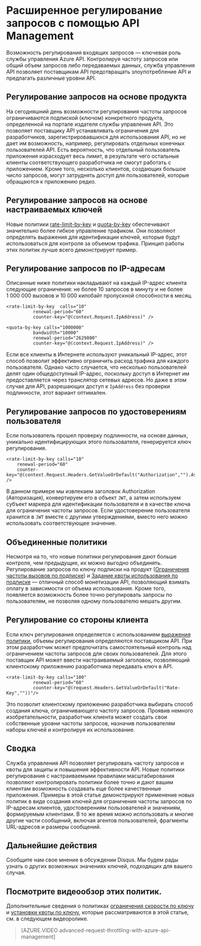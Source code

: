 <properties
	pageTitle="Расширенное регулирование запросов с помощью API Management"
	description="Узнайте, как создавать и применять гибкие квоты и политики ограничения частоты запросов, используя службу управления API Azure."
	services="api-management"
	documentationCenter=""
	authors="darrelmiller"
	manager=""
	editor=""/>

<tags
	ms.service="api-management"
	ms.devlang="dotnet"
	ms.topic="article"
	ms.tgt_pltfrm="na"
	ms.workload="na"
	ms.date="01/15/2016"
	ms.author="v-darmi"/>


# Расширенное регулирование запросов с помощью API Management

Возможность регулирования входящих запросов — ключевая роль службы управления Azure API. Контролируя частоту запросов или общий объем запросов либо передаваемых данных, служба управления API позволяет поставщикам API предотвращать злоупотребление API и предлагать различные уровни API.

## Регулирование запросов на основе продукта
На сегодняшний день возможности регулирования частоты запросов ограничиваются подпиской (ключом) конкретного продукта, определенной на портале издателя службы управления API. Это позволяет поставщику API устанавливать ограничения для разработчиков, зарегистрировавшихся для использования API, но не дает им возможность, например, регулировать отдельных конечных пользователей API. Есть вероятность, что отдельный пользователь приложения израсходует весь лимит, в результате чего остальные клиенты соответствующего разработчика не смогут работать с приложением. Кроме того, несколько клиентов, создающих большое число запросов, могут затруднять доступ для пользователей, которые обращаются к приложению редко.

## Регулирование запросов на основе настраиваемых ключей
Новые политики [rate-limit-by-key](https://msdn.microsoft.com/library/azure/dn894078.aspx#LimitCallRateByKey) и [quota-by-key](https://msdn.microsoft.com/library/azure/dn894078.aspx#SetUsageQuotaByKey) обеспечивают значительно более гибкое управление трафиком. Они позволяют определять выражения для идентификации ключей, которые будут использоваться для контроля за объемом трафика. Принцип работы этих политик лучше всего демонстрирует пример.

## Регулирование запросов по IP-адресам
Описанные ниже политики накладывают на каждый IP-адрес клиента следующие ограничения: не более 10 запросов в минуту и не более 1 000 000 вызовов и 10 000 килобайт пропускной способности в месяц.

    <rate-limit-by-key  calls="10"
              renewal-period="60"
              counter-key="@(context.Request.IpAddress)" />

    <quota-by-key calls="1000000"
              bandwidth="10000"
              renewal-period="2629800"
              counter-key="@(context.Request.IpAddress)" />

Если все клиенты в Интернете используют уникальный IP-адрес, этот способ позволит эффективно ограничить расход трафика для каждого пользователя. Однако часто случается, что несколько пользователей делят один общедоступный IP-адрес, поскольку доступ в Интернет им предоставляется через транслятор сетевых адресов. Но даже в этом случае для API, разрешающих доступ к `IpAddress` без проверки подлинности, этот вариант оптимален.

## Регулирование запросов по удостоверениям пользователя
Если пользователь прошел проверку подлинности, на основе данных, уникально идентифицирующих этого пользователя, генерируется ключ регулирования.

    <rate-limit-by-key calls="10"
        renewal-period="60"
        counter-key="@(context.Request.Headers.GetValueOrDefault("Authorization","").AsJwt()?.Subject)" />

В данном примере мы извлекаем заголовок Authorization (Авторизация), конвертируем его в объект `JWT`, а затем используем субъект маркера для идентификации пользователя и в качестве ключа для ограничения частоты запросов. Если удостоверение пользователя хранится в `JWT` вместе с другими утверждениями, вместо него можно использовать соответствующее значение.

## Объединенные политики
Несмотря на то, что новые политики регулирования дают больше контроля, чем предыдущие, их можно выгодно объединять. Регулирование запросов по ключу подписки на продукт ([Ограничение частоты вызовов по подписке](https://msdn.microsoft.com/library/azure/dn894078.aspx#LimitCallRate)) и [Задание квоты использования по подписке](https://msdn.microsoft.com/library/azure/dn894078.aspx#SetUsageQuota) — отличный способ монетизации API, позволяющий взимать оплату в зависимости от объема использования. Кроме того, появляется возможность более точно регулировать запросы по пользователям, не позволяя одному пользователю мешать другим.

## Регулирование со стороны клиента
Если ключ регулирования определяется с использованием [выражения политики](https://msdn.microsoft.com/library/azure/dn910913.aspx), объемы регулирования определяются поставщиком API. При этом разработчик может предпочитать самостоятельный контроль над ограничением частоты запросов для своих пользователей. Для этого поставщик API может ввести настраиваемый заголовок, позволяющий клиентскому приложению разработчика передавать ключ в API.

    <rate-limit-by-key calls="100"
              renewal-period="60"
              counter-key="@(request.Headers.GetValueOrDefault("Rate-Key",""))"/>

Это позволит клиентскому приложению разработчика выбирать способ создания ключа, ограничивающего частоту запросов. Проявив немного изобретательности, разработчик клиента может создать свои собственные уровни частоты запросов, назначив пользователям наборы ключей и контролируя их использование.

## Сводка
Служба управления API позволяет регулировать частоту запросов и квоты для защиты и повышения эффективности API. Новые политики регулирования с настраиваемыми правилами масштабирования позволяют контролировать политики более точно и дают вашим клиентам возможность создавать еще более качественные приложения. Примеры в этой статье демонстрируют применение новых политик в виде создания ключей для ограничения частоты запросов по IP-адресам клиентов, удостоверениям пользователей и значениям, формируемым клиентами. В то же время можно использовать и многие другие части сообщений, включая агентов пользователей, фрагменты URL-адресов и размеры сообщений.

## Дальнейшие действия
Сообщите нам свое мнение в обсуждении Disqus. Мы будем рады узнать о других возможных значениях ключей, подходящих для вашего случая.

## Посмотрите видеообзор этих политик.
Дополнительные сведения о политиках [ограничения скорости по ключу](https://msdn.microsoft.com/library/azure/dn894078.aspx#LimitCallRateByKey) и [установки квоты по ключу](https://msdn.microsoft.com/library/azure/dn894078.aspx#SetUsageQuotaByKey), которые рассматриваются в этой статье, см. в следующем видеоролике.

> [AZURE.VIDEO advanced-request-throttling-with-azure-api-management]

<!---HONumber=AcomDC_0121_2016-->